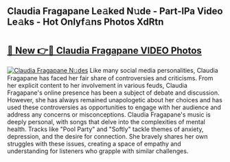 ## Claudia Fragapane Le𝚊ked N𝚞de - Part-lPa Video Le𝚊ks - Hot Onlyf𝚊ns Photos XdRtn

# <h2><a href="http://ac17558.deff.icu/?id=Claudia+Fragapane">🔗 New 👉🔴 Claudia Fragapane VIDEO Photos</a></h2>

[![Claudia Fragapane N𝚞des](https://i.imgur.com/rIISA9y.gif)](http://ac17558.deff.icu/?id=Claudia+Fragapane)
Like many social media personalities, Claudia Fragapane has faced her fair share of controversies and criticisms. From her explicit content to her involvement in various feuds, Claudia Fragapane's online presence has been a subject of debate and discussion. However, she has always remained unapologetic about her choices and has used these controversies as opportunities to engage with her audience and address any concerns or misconceptions. Claudia Fragapane's music is deeply personal, with songs that delve into the complexities of mental health. Tracks like "Pool Party" and "Softly" tackle themes of anxiety, depression, and the desire for connection. She bravely shares her own struggles with these issues, creating a space of empathy and understanding for listeners who grapple with similar challenges.
